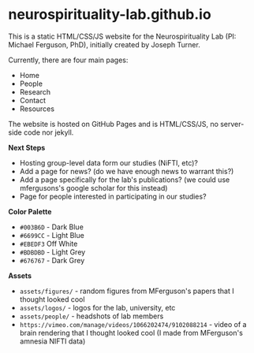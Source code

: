 # neurospirituality-lab.github.io

This is a static HTML/CSS/JS website for the Neurospirituality Lab (PI: Michael Ferguson, PhD), initially created by Joseph Turner. 

Currently, there are four main pages:
- Home
- People
- Research
- Contact
- Resources

The website is hosted on GitHub Pages and is HTML/CSS/JS, no server-side code nor jekyll. 

**Next Steps**
- Hosting group-level data form our studies (NiFTI, etc)?
- Add a page for news? (do we have enough news to warrant this?)
- Add a page specifically for the lab's publications? (we could use mfergusons's google scholar for this instead)
- Page for people interested in participating in our studies?

**Color Palette**
- `#003B6D` - Dark Blue
- `#6699CC` - Light Blue
- `#EBEDF3` Off White
- `#BDBDBD` - Light Grey
- `#676767` - Dark Grey

**Assets**
- `assets/figures/` - random figures from MFerguson's papers that I thought looked cool
- `assets/logos/` - logos for the lab, university, etc
- `assets/people/` - headshots of lab members
- `https://vimeo.com/manage/videos/1066202474/9102088214` - video of a brain rendering that I thought looked cool (I made from MFerguson's amnesia NIFTI data)
